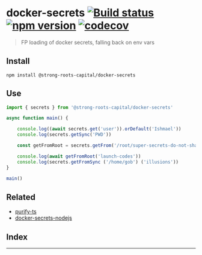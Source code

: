 
docker-secrets [![Build status](https://travis-ci.org/strong-roots-capital/docker-secrets.svg?branch=master)](https://travis-ci.org/strong-roots-capital/docker-secrets) [![npm version](https://img.shields.io/npm/v/@strong-roots-capital/docker-secrets.svg)](https://npmjs.org/package/@strong-roots-capital/docker-secrets) [![codecov](https://codecov.io/gh/strong-roots-capital/docker-secrets/branch/master/graph/badge.svg)](https://codecov.io/gh/strong-roots-capital/docker-secrets)
=================================================================================================================================================================================================================================================================================================================================================================================================================================================================================================

> FP loading of docker secrets, falling back on env vars

Install
-------

```shell
npm install @strong-roots-capital/docker-secrets
```

Use
---

```typescript
import { secrets } from '@strong-roots-capital/docker-secrets'

async function main() {

    console.log((await secrets.get('user')).orDefault('Ishmael'))
    console.log(secrets.getSync('PWD'))

    const getFromRoot = secrets.getFrom('/root/super-secrets-do-not-share')

    console.log(await getFromRoot('launch-codes'))
    console.log(secrets.getFromSync ('/home/gob') ('illusions'))
}

main()
```

Related
-------

*   [purify-ts](https://gigobyte.github.io/purify/adts/Maybe)
*   [docker-secrets-nodejs](https://github.com/zhu1230/docker-secrets-nodejs)

## Index

---

